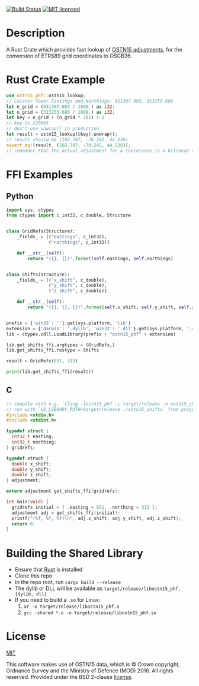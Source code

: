[![Build Status](https://travis-ci.org/urschrei/ostn15_phf.png?branch=master)](https://travis-ci.org/urschrei/ostn15_phf) [![MIT licensed](https://img.shields.io/badge/license-MIT-blue.svg)](license.txt)  

# Description
A Rust Crate which provides fast lookup of [OSTN15 adjustments](https://www.ordnancesurvey.co.uk/business-and-government/help-and-support/navigation-technology/os-net/surveying.html), for the conversion of ETRS89 grid coordinates to OSGB36.  

# Rust Crate Example
``` rust
use ostn15_phf::ostn15_lookup;
// Caister Tower Eastings and Northings: 651307.003, 313255.686
let e_grid = (651307.003 / 1000.) as i32;
let n_grid = (313255.686 / 1000.) as i32;
let key = e_grid + (n_grid * 701) + 1
// key is 220065
// don't use unwrap() in production
let result = ostn15_lookup(&key).unwrap();
// result should be (102.787, -78.242, 44.236)
assert_eq!(result, (102.787, -78.242, 44.236));
// remember that the actual adjustment for a coordinate is a bilinear transform, using a square
```

# FFI Examples
## Python
``` python
import sys, ctypes
from ctypes import c_int32, c_double, Structure


class GridRefs(Structure):
    _fields_ = [("eastings", c_int32),
                ("northings", c_int32)]

    def __str__(self):
        return "({}, {})".format(self.eastings, self.northings)


class Shifts(Structure):
    _fields_ = [("x_shift", c_double),
                ("y_shift", c_double),
                ("z_shift", c_double)]

    def __str__(self):
        return "({}, {}, {})".format(self.x_shift, self.y_shift, self.z_shift)


prefix = {'win32': ''}.get(sys.platform, 'lib')
extension = {'darwin': '.dylib', 'win32': '.dll'}.get(sys.platform, '.so')
lib = ctypes.cdll.LoadLibrary(prefix + "ostn15_phf" + extension)

lib.get_shifts_ffi.argtypes = (GridRefs,)
lib.get_shifts_ffi.restype = Shifts

result = GridRefs(651, 313)

print(lib.get_shifts_ffi(result))
```

## C
``` c
// compile with e.g. `clang -lostn15_phf -L target/release -o ostn15_shifts  src/ostn15.c` from project root
// run with `LD_LIBRARY_PATH=target/release ./ostn15_shifts` from project root
#include <stdio.h>
#include <stdint.h>

typedef struct {
  int32_t easting;
  int32_t northing;
} gridrefs;

typedef struct {
  double x_shift;
  double y_shift;
  double z_shift;
} adjustment;

extern adjustment get_shifts_ffi(gridrefs);

int main(void) {
  gridrefs initial = { .easting = 651, .northing = 313 };
  adjustment adj = get_shifts_ffi(initial);
  printf("(%f, %f, %f)\n", adj.x_shift, adj.y_shift, adj.z_shift);
  return 0;
}
```

# Building the Shared Library
- Ensure that [Rust](https://www.rust-lang.org/downloads.html) is installed
- Clone this repo
- In the repo root, run `cargo build --release`
- The dylib or DLL will be available as `target/release/libostn15_phf.{dylib, dll}`
- If you need to build a `.so` for Linux:
    1. `ar -x target/release/libostn15_phf.a`
    2. `gcc -shared *.o -o target/release/libostn15_phf.so`

# License
[MIT](LICENSE)  

This software makes use of OSTN15 data, which is © Crown copyright, Ordnance Survey and the Ministry of Defence (MOD) 2016. All rights reserved. Provided under the BSD 2-clause [license](OSTN15_license.txt).
